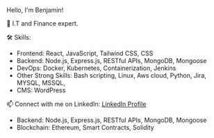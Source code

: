  Hello, I'm Benjamin!

💼 I.T and Finance expert.


🛠️ Skills:
- Frontend: React, JavaScript, Tailwind CSS, CSS
- Backend: Node.js, Express.js, RESTful APIs, MongoDB, Mongoose
- DevOps: Docker, Kubernetes, Containerization, Jenkins
- Other Strong Skills: Bash scripting, Linux, Aws cloud, Python, Jira, MYSQL, MSSQL, 
- CMS: WordPress

📫 Connect with me on LinkedIn: [LinkedIn Profile](https://www.linkedin.com/in/benjamin-adebanjo-ikuesan-91a573102)
- Backend: Node.js, Express.js, RESTful APIs, MongoDB, Mongoose
- Blockchain: Ethereum, Smart Contracts, Solidity
